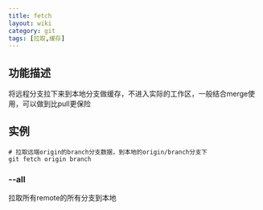 ```yaml
---
title: fetch
layout: wiki
category: git
tags: [拉取,缓存]
---
```


## 功能描述

将远程分支拉下来到本地分支做缓存，不进入实际的工作区，一般结合merge使用，可以做到比pull更保险

## 实例

~~~Text
# 拉取远端origin的branch分支数据，到本地的origin/branch分支下
git fetch origin branch
~~~

### --all

拉取所有remote的所有分支到本地
